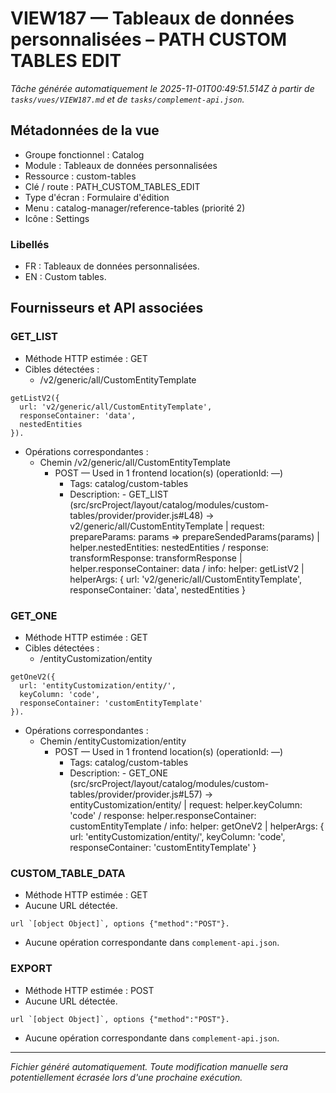 # VIEW187 — Tableaux de données personnalisées – PATH CUSTOM TABLES EDIT

_Tâche générée automatiquement le 2025-11-01T00:49:51.514Z à partir de `tasks/vues/VIEW187.md` et de `tasks/complement-api.json`._

## Métadonnées de la vue

- Groupe fonctionnel : Catalog
- Module : Tableaux de données personnalisées
- Ressource : custom-tables
- Clé / route : PATH_CUSTOM_TABLES_EDIT
- Type d'écran : Formulaire d'édition
- Menu : catalog-manager/reference-tables (priorité 2)
- Icône : Settings

### Libellés
- FR : Tableaux de données personnalisées.
- EN : Custom tables.

## Fournisseurs et API associées

### GET_LIST

- Méthode HTTP estimée : GET
- Cibles détectées :
  - /v2/generic/all/CustomEntityTemplate

```text
getListV2({
  url: 'v2/generic/all/CustomEntityTemplate',
  responseContainer: 'data',
  nestedEntities
}).
```

- Opérations correspondantes :
  - Chemin /v2/generic/all/CustomEntityTemplate
    - POST — Used in 1 frontend location(s) (operationId: —)
      - Tags: catalog/custom-tables
      - Description: - GET_LIST (src/srcProject/layout/catalog/modules/custom-tables/provider/provider.js#L48) -> v2/generic/all/CustomEntityTemplate | request: prepareParams: params => prepareSendedParams(params) | helper.nestedEntities: nestedEntities / response: transformResponse: transformResponse | helper.responseContainer: data / info: helper: getListV2 | helperArgs: { url: 'v2/generic/all/CustomEntityTemplate', responseContainer: 'data', nestedEntities }

### GET_ONE

- Méthode HTTP estimée : GET
- Cibles détectées :
  - /entityCustomization/entity

```text
getOneV2({
  url: 'entityCustomization/entity/',
  keyColumn: 'code',
  responseContainer: 'customEntityTemplate'
}).
```

- Opérations correspondantes :
  - Chemin /entityCustomization/entity
    - POST — Used in 1 frontend location(s) (operationId: —)
      - Tags: catalog/custom-tables
      - Description: - GET_ONE (src/srcProject/layout/catalog/modules/custom-tables/provider/provider.js#L57) -> entityCustomization/entity/ | request: helper.keyColumn: 'code' / response: helper.responseContainer: customEntityTemplate / info: helper: getOneV2 | helperArgs: { url: 'entityCustomization/entity/', keyColumn: 'code', responseContainer: 'customEntityTemplate' }

### CUSTOM_TABLE_DATA

- Méthode HTTP estimée : GET
- Aucune URL détectée.

```text
url `[object Object]`, options {"method":"POST"}.
```

- Aucune opération correspondante dans `complement-api.json`.

### EXPORT

- Méthode HTTP estimée : POST
- Aucune URL détectée.

```text
url `[object Object]`, options {"method":"POST"}.
```

- Aucune opération correspondante dans `complement-api.json`.

---

_Fichier généré automatiquement. Toute modification manuelle sera potentiellement écrasée lors d'une prochaine exécution._
